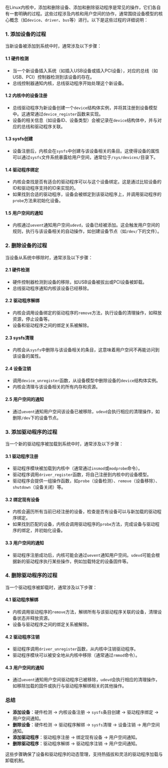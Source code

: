 在Linux内核中，添加和删除设备、添加和删除驱动程序是常见的操作，它们各自有一套明确的过程。这些过程涉及内核和用户空间的协作，通常围绕设备模型的核心概念（如`device`、`driver`、`bus`等）进行。以下是这些过程的详细说明：

### 1. **添加设备的过程**

当新设备被添加到系统中时，通常涉及以下步骤：

#### 1.1 硬件检测
- 当一个新设备插入系统（如插入USB设备或插入PCI设备），对应的总线（如USB、PCI）控制器检测到该设备的存在。
- 总线控制器通知内核，总线驱动程序开始处理这个新设备。

#### 1.2 内核中的设备注册
- 总线驱动程序为新设备创建一个`device`结构体实例，并将其注册到设备模型中。这通常通过`device_register`函数来实现。
- 设备的相关信息（如设备ID、设备类型）会被记录在`device`结构体中，并与对应的总线和驱动程序关联。

#### 1.3 sysfs创建
- 设备注册后，内核会在`sysfs`中创建与该设备相关的条目。这使得设备的属性可以通过`sysfs`文件系统暴露给用户空间，通常位于`/sys/devices/`目录下。

#### 1.4 驱动程序绑定
- 内核会查找是否有适合的驱动程序可以与这个设备绑定。这是通过比较设备的ID和驱动程序支持的ID来实现的。
- 如果找到合适的驱动程序，设备会被绑定到该驱动程序上，并调用驱动程序的`probe`方法来初始化设备。

#### 1.5 用户空间的通知
- 内核通过`uevent`通知用户空间`udevd`，设备已经被添加。这会触发用户空间的规则，执行与该设备相关的自动操作，如创建设备节点（如`/dev/`下的文件）。

### 2. **删除设备的过程**

当设备从系统中移除时，通常涉及以下步骤：

#### 2.1 硬件检测
- 硬件控制器检测到设备的移除，如USB设备被拔出或PCI设备被卸载。
- 总线驱动程序通知内核该设备已经移除。

#### 2.2 驱动程序解绑
- 内核会调用设备绑定的驱动程序的`remove`方法，执行设备的清理操作，如释放资源，停止设备等。
- 设备和驱动程序之间的绑定关系被解除。

#### 2.3 sysfs清理
- 内核会从`sysfs`中删除与该设备相关的条目，这意味着用户空间不再能访问到该设备的属性。

#### 2.4 设备注销
- 调用`device_unregister`函数，从设备模型中删除设备的`device`结构体实例。
- 内核会清理与该设备相关的所有内存和资源。

#### 2.5 用户空间的通知
- 通过`uevent`通知用户空间该设备已被移除，`udevd`会执行相应的清理操作，如删除`/dev`下的设备节点。

### 3. **添加驱动程序的过程**

当一个新的驱动程序被加载到系统中时，通常涉及以下步骤：

#### 3.1 驱动程序注册
- 驱动程序模块被加载到内核中（通常通过`insmod`或`modprobe`命令）。
- 驱动程序调用`driver_register`函数，将自己注册到内核中的设备模型。
- 驱动程序会提供一组操作函数，如`probe`（设备检测）、`remove`（设备移除）、`shutdown`（设备关闭）等。

#### 3.2 绑定现有设备
- 内核会遍历所有当前已经注册的设备，检查是否有设备可以与新加载的驱动程序绑定。
- 如果找到匹配的设备，内核会调用驱动程序的`probe`方法，完成设备与驱动程序的绑定，并初始化设备。

#### 3.3 用户空间的通知
- 驱动程序注册成功后，内核可能会通过`uevent`通知用户空间。`udevd`可能会根据新的驱动程序执行某些操作，例如加载特定的设备固件等。

### 4. **删除驱动程序的过程**

当一个驱动程序被卸载时，通常涉及以下步骤：

#### 4.1 驱动程序解绑
- 内核调用驱动程序的`remove`方法，解绑所有与该驱动程序关联的设备，清理设备状态并释放资源。
- 设备与驱动程序之间的绑定关系被解除。

#### 4.2 驱动程序注销
- 驱动程序调用`driver_unregister`函数，从内核中注销驱动程序。
- 驱动程序模块可以被安全地从内核中移除（通常通过`rmmod`命令）。

#### 4.3 用户空间的通知
- 通过`uevent`通知用户空间驱动程序已被移除，`udevd`会执行相应的清理操作，如移除加载的固件或执行与驱动程序解绑相关的其他操作。

### 总结
- **添加设备**：硬件检测 -> 内核设备注册 -> `sysfs`条目创建 -> 驱动程序绑定 -> 用户空间通知。
- **删除设备**：硬件检测 -> 驱动程序解绑 -> `sysfs`清理 -> 设备注销 -> 用户空间通知。
- **添加驱动程序**：驱动程序注册 -> 绑定现有设备 -> 用户空间通知。
- **删除驱动程序**：驱动程序解绑 -> 驱动程序注销 -> 用户空间通知。

这些步骤确保了设备和驱动程序的动态管理，支持热插拔和灵活的驱动程序加载与卸载机制。